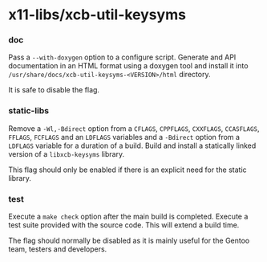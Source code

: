 # x11-libs/xcb-util-keysyms

### doc
Pass a `--with-doxygen` option to a configure script. Generate and API documentation in an HTML format using a doxygen tool and install it into `/usr/share/docs/xcb-util-keysyms-<VERSION>/html` directory.

It is safe to disable the flag.

### static-libs
Remove a `-Wl,-Bdirect` option from a `CFLAGS`, `CPPFLAGS`, `CXXFLAGS`, `CCASFLAGS`, `FFLAGS`, `FCFLAGS` and an `LDFLAGS` variables and a `-Bdirect` option from a `LDFLAGS` variable for a duration of a build. Build and install a statically linked version of a `libxcb-keysyms` library.

This flag should only be enabled if there is an explicit need for the static library.

### test
Execute a `make check` option after the main build is completed. Execute a test suite provided with the source code. This will extend a build time.

The flag should normally be disabled as it is mainly useful for the Gentoo team, testers and developers.
